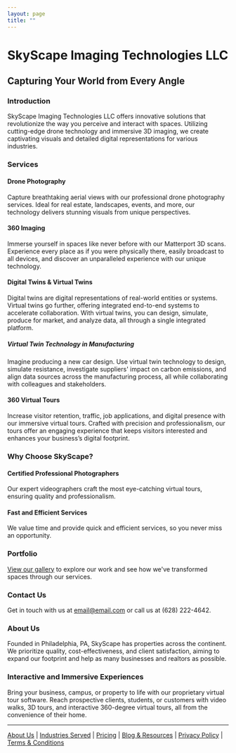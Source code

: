 ```yaml
---
layout: page
title: ""
---
```


# SkyScape Imaging Technologies LLC
## Capturing Your World from Every Angle

### Introduction
SkyScape Imaging Technologies LLC offers innovative solutions that revolutionize the way you perceive and interact with spaces. Utilizing cutting-edge drone technology and immersive 3D imaging, we create captivating visuals and detailed digital representations for various industries.

### Services

#### Drone Photography
Capture breathtaking aerial views with our professional drone photography services. Ideal for real estate, landscapes, events, and more, our technology delivers stunning visuals from unique perspectives.

#### 360 Imaging
Immerse yourself in spaces like never before with our Matterport 3D scans. Experience every place as if you were physically there, easily broadcast to all devices, and discover an unparalleled experience with our unique technology.

#### Digital Twins & Virtual Twins
Digital twins are digital representations of real-world entities or systems. Virtual twins go further, offering integrated end-to-end systems to accelerate collaboration. With virtual twins, you can design, simulate, produce for market, and analyze data, all through a single integrated platform. 

##### Virtual Twin Technology in Manufacturing
Imagine producing a new car design. Use virtual twin technology to design, simulate resistance, investigate suppliers' impact on carbon emissions, and align data sources across the manufacturing process, all while collaborating with colleagues and stakeholders.

#### 360 Virtual Tours
Increase visitor retention, traffic, job applications, and digital presence with our immersive virtual tours. Crafted with precision and professionalism, our tours offer an engaging experience that keeps visitors interested and enhances your business’s digital footprint.

### Why Choose SkyScape?

#### Certified Professional Photographers
Our expert videographers craft the most eye-catching virtual tours, ensuring quality and professionalism.

#### Fast and Efficient Services
We value time and provide quick and efficient services, so you never miss an opportunity.

### Portfolio
[View our gallery](#) to explore our work and see how we've transformed spaces through our services.

### Contact Us
Get in touch with us at [email@email.com](mailto:email@email.com) or call us at (628) 222-4642.

### About Us
Founded in Philadelphia, PA, SkyScape has properties across the continent. We prioritize quality, cost-effectiveness, and client satisfaction, aiming to expand our footprint and help as many businesses and realtors as possible.

### Interactive and Immersive Experiences
Bring your business, campus, or property to life with our proprietary virtual tour software. Reach prospective clients, students, or customers with video walks, 3D tours, and interactive 360-degree virtual tours, all from the convenience of their home.

---

[About Us](#) | [Industries Served](#) | [Pricing](#) | [Blog & Resources](#) | [Privacy Policy](#) | [Terms & Conditions](#)


